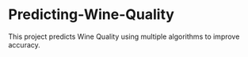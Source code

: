 # Predicting-Wine-Quality
This project predicts Wine Quality using multiple algorithms to improve accuracy. 
